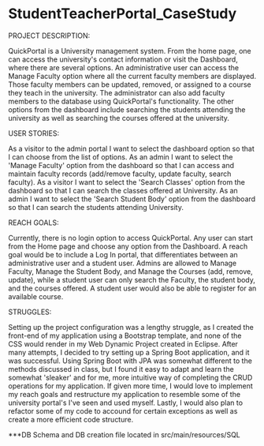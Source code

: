 # StudentTeacherPortal_CaseStudy

PROJECT DESCRIPTION:

QuickPortal is a University management system.  From the home page, one can access the university's contact information or visit the Dashboard, where there are several options.  An administrative user can access the Manage Faculty option where all the current faculty members are displayed.  Those faculty members can be updated, removed, or assigned to a course they teach in the university.  The administrator can also add faculty members to the database using QuickPortal's functionality.  The other options from the dashboard include searching the students attending the university as well as searching the courses offered at the university.

USER STORIES:

As a visitor to the admin portal I want to select the dashboard option so that I can choose from the list of options.
As an admin I want to select the 'Manage Faculty' option from the dashboard so that I can access and maintain faculty records (add/remove faculty, update faculty, search faculty).
As a visitor I want to select the 'Search Classes' option from the dashboard so that I can search the classes offered at University.
As an admin I want to select the 'Search Student Body' option from the dashboard so that I can search the students attending University.

REACH GOALS:

Currently, there is no login option to access QuickPortal.  Any user can start from the Home page and choose any option from the Dashboard.  A reach goal would be to include a Log In portal, that differentiates between an administrative user and a student user.  Admins are allowed to Manage Faculty, Manage the Student Body, and Manage the Courses (add, remove, update), while a student user can only search the Faculty, the student body, and the courses offered.  A student user would also be able to register for an available course.

STRUGGLES:

Setting up the project configuration was a lengthy struggle, as I created the front-end of my application using a Bootstrap template, and none of the CSS would render in my Web Dynamic Project created in Eclipse.  After many attempts, I decided to try setting up a Spring Boot application, and it was successful.  Using Spring Boot with JPA was somewhat different to the methods discussed in class, but I found it easy to adapt and learn the somewhat 'sleaker' and for me, more intuitive way of completing the CRUD operations for my application.  If given more time, I would love to implement my reach goals and restructure my application to resemble some of the university portal's I've seen and used myself.  Lastly, I would also plan to refactor some of my code to accound for certain exceptions as well as create a more efficient code structure.

***DB Schema and DB creation file located in src/main/resources/SQL
